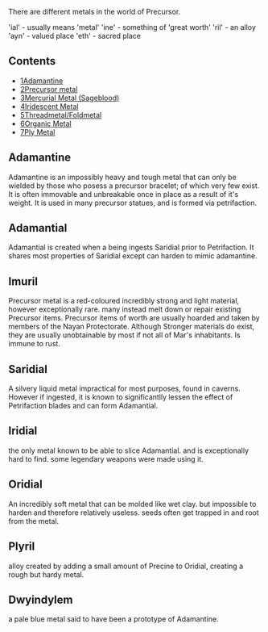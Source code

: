There are different metals in the world of Precursor.


'ial' - usually means 'metal'
'ine' - something of 'great worth'
'ril' - an alloy
'ayn' - valued place
'eth' - sacred place

## Contents

 

* [1Adamantine](https://nim.miraheze.org/wiki/Metals#Adamantine)
* [2Precursor metal](https://nim.miraheze.org/wiki/Metals#Precursor_metal)
* [3Mercurial Metal (Sageblood)](https://nim.miraheze.org/wiki/Metals#Mercurial_Metal_%28Sageblood%29)
* [4Iridescent Metal](https://nim.miraheze.org/wiki/Metals#Iridescent_Metal)
* [5Threadmetal/Foldmetal](https://nim.miraheze.org/wiki/Metals#Threadmetal/Foldmetal)
* [6Organic Metal](https://nim.miraheze.org/wiki/Metals#Organic_Metal)
* [7Ply Metal](https://nim.miraheze.org/wiki/Metals#Ply_Metal)

## Adamantine

Adamantine is an impossibly heavy and tough metal that can only be wielded by those who posess a precursor bracelet; of which very few exist. It is often immovable and unbreakable once in place as a result of it's weight. 
It is used in many precursor statues, and is formed via petrifaction.

## Adamantial

Adamantial is created when a being ingests Saridial prior to Petrifaction. It shares most properties of Saridial except can harden to mimic adamantine.


## Imuril

Precursor metal is a red-coloured incredibly strong and light material, however exceptionally rare. many instead melt down or repair existing Precursor items. Precursor items of worth are usually hoarded and taken by members of the Nayan Protectorate. Although Stronger materials do exist, they are usually unobtainable by most if not all of Mar's inhabitants. Is immune to rust.

##  Saridial

A silvery liquid metal impractical for most purposes, found in caverns. However if ingested, it is known to significantlly lessen the effect of Petrifaction blades and can form Adamantial. 

## Iridial

the only metal known to be able to slice Adamantial. and is exceptionally hard to find. some legendary weapons were made using it.


## Oridial

An incredibly soft metal that can be molded like wet clay. but impossible to harden and therefore relatively useless. seeds often get trapped in and root from the metal.

## Plyril

alloy created by adding a small amount of Precine to Oridial, creating a rough but hardy metal.

## Dwyindylem
a pale blue metal said to have been a prototype of Adamantine.
